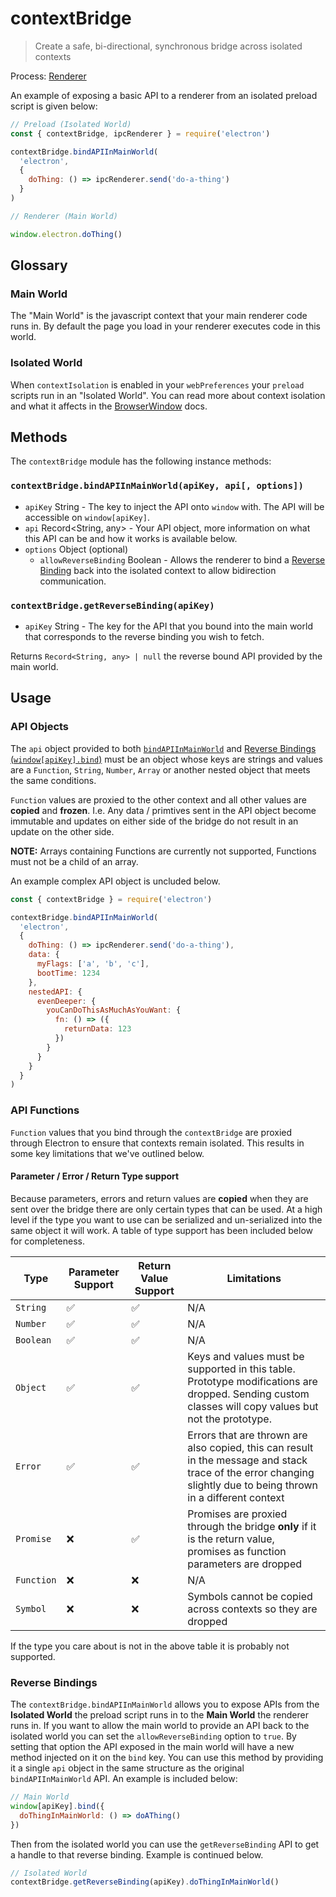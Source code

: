 # contextBridge

> Create a safe, bi-directional, synchronous bridge across isolated contexts

Process: [Renderer](../glossary.md#renderer-process)

An example of exposing a basic API to a renderer from an isolated preload script is given below:

```javascript
// Preload (Isolated World)
const { contextBridge, ipcRenderer } = require('electron')

contextBridge.bindAPIInMainWorld(
  'electron',
  {
    doThing: () => ipcRenderer.send('do-a-thing')
  }
)
```

```javascript
// Renderer (Main World)

window.electron.doThing()
```

## Glossary

### Main World

The "Main World" is the javascript context that your main renderer code runs in.  By default the page you load in your renderer
executes code in this world.

### Isolated World

When `contextIsolation` is enabled in your `webPreferences` your `preload` scripts run in an "Isolated World".  You can read more about
context isolation and what it affects in the [BrowserWindow](browser-window.md) docs.

## Methods

The `contextBridge` module has the following instance methods:

### `contextBridge.bindAPIInMainWorld(apiKey, api[, options])`

* `apiKey` String - The key to inject the API onto `window` with.  The API will be accessible on `window[apiKey]`.
* `api` Record<String, any> - Your API object, more information on what this API can be and how it works is available below.
* `options` Object (optional)
  * `allowReverseBinding` Boolean - Allows the renderer to bind a [Reverse Binding](#reverse-bindings) back into the isolated context to allow bidirection communication.

### `contextBridge.getReverseBinding(apiKey)`

* `apiKey` String - The key for the API that you bound into the main world that corresponds to the reverse binding you wish to fetch.

Returns `Record<String, any> | null` the reverse bound API provided by the main world.

## Usage

### API Objects

The `api` object provided to both [`bindAPIInMainWorld`](#contextbridgebindapiinmainworldapikey-api-options) and [Reverse Bindings (`window[apiKey].bind`)](#reverse-bindings) must be an object
whose keys are strings and values are a `Function`, `String`, `Number`, `Array` or another nested object that meets the same conditions.

`Function` values are proxied to the other context and all other values are **copied** and **frozen**.  I.e. Any data / primtives sent in
the API object become immutable and updates on either side of the bridge do not result in an update on the other side.

**NOTE:** Arrays containing Functions are currently not supported, Functions must not be a child of an array.

An example complex API object is uncluded below.

```javascript
const { contextBridge } = require('electron')

contextBridge.bindAPIInMainWorld(
  'electron',
  {
    doThing: () => ipcRenderer.send('do-a-thing'),
    data: {
      myFlags: ['a', 'b', 'c'],
      bootTime: 1234
    },
    nestedAPI: {
      evenDeeper: {
        youCanDoThisAsMuchAsYouWant: {
          fn: () => ({
            returnData: 123
          })
        }
      }
    }
  }
)
```

### API Functions

`Function` values that you bind through the `contextBridge` are proxied through Electron to ensure that contexts remain isolated.  This
results in some key limitations that we've outlined below.

#### Parameter / Error / Return Type support

Because parameters, errors and return values are **copied** when they are sent over the bridge there are only certain types that can be used.
At a high level if the type you want to use can be serialized and un-serialized into the same object it will work.  A table of type support
has been included below for completeness.

| Type | Parameter Support | Return Value Support | Limitations |
| ---- | ----------------- | -------------------- | ----------- |
| `String` | ✅ | ✅ | N/A |
| `Number` | ✅ | ✅ | N/A |
| `Boolean` | ✅ | ✅ | N/A |
| `Object` | ✅ | ✅ | Keys and values must be supported in this table.  Prototype modifications are dropped.  Sending custom classes will copy values but not the prototype. |
| `Error` | ✅ | ✅ | Errors that are thrown are also copied, this can result in the message and stack trace of the error changing slightly due to being thrown in a different context |
| `Promise` | ❌ | ✅ | Promises are proxied through the bridge **only** if it is the return value, promises as function parameters are dropped |
| `Function` | ❌ | ❌ | N/A |
| `Symbol` | ❌ | ❌ | Symbols cannot be copied across contexts so they are dropped |


If the type you care about is not in the above table it is probably not supported.

### Reverse Bindings

The `contextBridge.bindAPIInMainWorld` allows you to expose APIs from the **Isolated World** the preload script runs in to the **Main World** the renderer runs in.  If you want
to allow the main world to provide an API back to the isolated world you can set the `allowReverseBinding` option to `true`.  By setting that option the API exposed in the main
world will have a new method injected on it on the `bind` key.  You can use this method by providing it a single `api` object in the same structure as the original `bindAPIInMainWorld`
API.  An example is included below:

```javascript
// Main World
window[apiKey].bind({
  doThingInMainWorld: () => doAThing()
})
```

Then from the isolated world you can use the `getReverseBinding` API to get a handle to that reverse binding.  Example is continued below.

```javascript
// Isolated World
contextBridge.getReverseBinding(apiKey).doThingInMainWorld()
```

